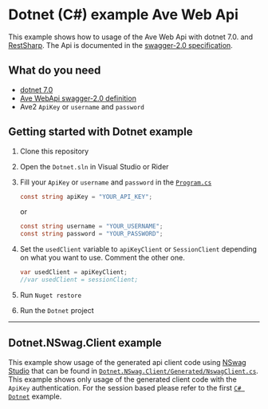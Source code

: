 # Dotnet (C#) example Ave Web Api

This example shows how to usage of the Ave Web Api with dotnet 7.0. and [RestSharp](https://restsharp.dev/).
The Api is documented in the [swagger-2.0 specification](https://www.ave-system.com/api/v1/swagger.json).

## What do you need

- [dotnet 7.0](https://dotnet.microsoft.com/download/dotnet/7.0)
- [Ave WebApi swagger-2.0 definition](https://www.ave-system.com/api/v1/swagger.json)
- Ave2 `ApiKey` or `username` and `password`

## Getting started with Dotnet example

1. Clone this repository
2. Open the `Dotnet.sln` in Visual Studio or Rider
3. Fill your `ApiKey` or `username` and `password` in the [`Program.cs`](./Dotnet/Program.cs)

    ```csharp
    const string apiKey = "YOUR_API_KEY";
    ```
   or
    ```csharp
    const string username = "YOUR_USERNAME";
    const string password = "YOUR_PASSWORD";
    ```

4. Set the `usedClient` variable to `apiKeyClient` or `SessionClient` depending on what you want to use. Comment the
   other one.

    ```csharp
    var usedClient = apiKeyClient;
    //var usedClient = sessionClient;
    ```

5. Run `Nuget restore`
6. Run the `Dotnet` project

---

## Dotnet.NSwag.Client example

This example show usage of the generated api client code
using [NSwag Studio](https://github.com/RicoSuter/NSwag/wiki/NSwagStudio) that can be found
in [`Dotnet.NSwag.Client/Generated/NswagClient.cs`](Dotnet.NSwag.Client/Generated/NswagClient.cs).
This example shows only usage of the generated client code with the `ApiKey` authentication. For the session based
please refer to the first [`C# Dotnet`](#dotnet-c-example-ave-web-api) example.